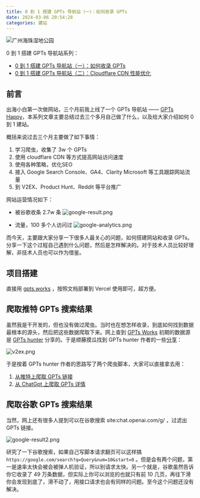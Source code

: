 ```yaml
---
title: 0 到 1 搭建 GPTs 导航站（一）：如何收录 GPTs
date: 2024-03-06 20:54:28
categories: 建站
---
```


![广州海珠湿地公园](/images/build-gpts-website-01-gpts-scraping/cover.jpg)

0 到 1 搭建 GPTs 导航站系列：
- [0 到 1 搭建 GPTs 导航站（一）：如何收录 GPTs](https://luobogor.gitee.io/2024/03/06/build-gpts-website-01-gpts-scraping/)
- [0 到 1 搭建 GPTs 导航站（二）：Cloudflare CDN 性能优化](https://luobogor.gitee.io/2024/03/07/build-gpts-website-02-cloudfare-cdn/)

## 前言
出海小白第一次做网站，三个月前我上线了一个 GPTs 导航站 —— [GPTs Happy](https://gptshappy.tools?utm_source=luobogor.gitee.io)，本系列文章主要总结过去三个多月自己做了什么，以及给大家介绍如何 0 到 1 建站。

概括来说过去三个月主要做了如下事情：

1. 学习爬虫，收集了 3w 个 GPTs
2. 使用 cloudflare CDN 等方式提高网站访问速度
3. 使用各种策略，优化SEO
4. 接入 Google Search Console、GA4、Clarity Microsoft 等工具跟踪网站流量
5. 到 V2EX、Product Hunt、Reddit 等平台推广

网站运营情况如下：
- 被谷歌收条 2.7w 条
![google-result.png](/images/build-gpts-website-01-gpts-scraping/img1.png)

- 流量，100 多个人访问过
![google-analytics.png](/images/build-gpts-website-01-gpts-scraping/img2.png)

而今天，主要跟大家分享一下很多人最关心的问题，如何搭建网站和收录 GPTs。分享一下这个过程自己遇到什么问题，然后是怎样解决的。对于技术人员比较好理解，非技术人员也可以作为借鉴。

## 项目搭建
直接用 [gpts.works](https://github.com/all-in-aigc/gpts-works) ，按照文档部署到 Vercel 使用即可，超方便。

## 爬取推特 GPTs 搜索结果
虽然我是干开发的，但也没有做过爬虫。当时也在想怎样收录，到底如何找到数据最根本的源头，然后把这些数据爬取下来。网上查到 [GPTs Works](https://gpts.works?utm_source=luobogor.gitee.io) 初期的数据源是 [GPTs hunter](https://www.gptshunter.com?utm_source=luobogor.gitee.io) 分享的。于是顺藤摸瓜找到 GPTs hunter 作者的一些[分享](https://v2ex.com/t/990120)： 

![v2ex.png](/images/build-gpts-website-01-gpts-scraping/img3.png)

于是按着 GPTs hunter 作者的思路写了两个爬虫脚本，大家可以直接拿去用：

1. [从推特上爬取 GPTs 链接](https://github.com/luobogor/twitter-gpts-crawler)
2. [从 ChatGpt 上爬取 GPTs 详情](https://github.com/luobogor/gpts-detail-crawler)

## 爬取谷歌 GPTs 搜索结果
当然，网上还有很多人提到可以在谷歌搜索 site:chat.openai.com/g/ ，过滤出 GPTs 链接。

![google-result2.png](/images/build-gpts-website-01-gpts-scraping/img4.png)

研究了一下谷歌搜索，如果自己写脚本请求翻页可以这样搞 `https://google.com/search?q=Query&num=10&start=0` 。但是会有两个问题，第一是速率太快会被会被弹人机验证，所以别请求太快。另一个就是，谷歌虽然告诉你它收录了 49 万条数据，但实际上你可以浏览的也就只有前 10 几页，再往下滑你会发现到底了，滑不动了，用接口请求也会有同样的问题。至今这个问题还没有解决。
